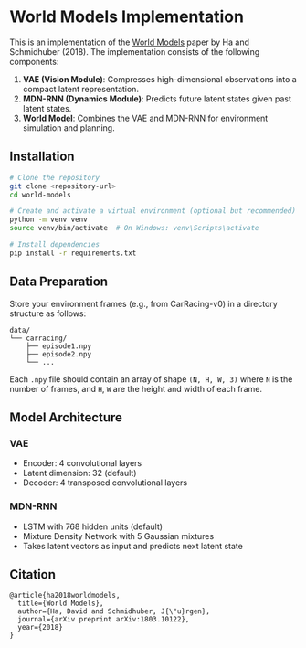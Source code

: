 # World Models Implementation

This is an implementation of the [World Models](https://worldmodels.github.io/) paper by Ha and Schmidhuber (2018). The implementation consists of the following components:

1. **VAE (Vision Module)**: Compresses high-dimensional observations into a compact latent representation.
2. **MDN-RNN (Dynamics Module)**: Predicts future latent states given past latent states.
3. **World Model**: Combines the VAE and MDN-RNN for environment simulation and planning.

## Installation

```bash
# Clone the repository
git clone <repository-url>
cd world-models

# Create and activate a virtual environment (optional but recommended)
python -m venv venv
source venv/bin/activate  # On Windows: venv\Scripts\activate

# Install dependencies
pip install -r requirements.txt
```

## Data Preparation

Store your environment frames (e.g., from CarRacing-v0) in a directory structure as follows:

```
data/
└── carracing/
    ├── episode1.npy
    ├── episode2.npy
    └── ...
```

Each `.npy` file should contain an array of shape `(N, H, W, 3)` where `N` is the number of frames, and `H`, `W` are the height and width of each frame.

## Model Architecture

### VAE
- Encoder: 4 convolutional layers
- Latent dimension: 32 (default)
- Decoder: 4 transposed convolutional layers

### MDN-RNN
- LSTM with 768 hidden units (default)
- Mixture Density Network with 5 Gaussian mixtures
- Takes latent vectors as input and predicts next latent state

## Citation

```
@article{ha2018worldmodels,
  title={World Models},
  author={Ha, David and Schmidhuber, J{\"u}rgen},
  journal={arXiv preprint arXiv:1803.10122},
  year={2018}
}
```
